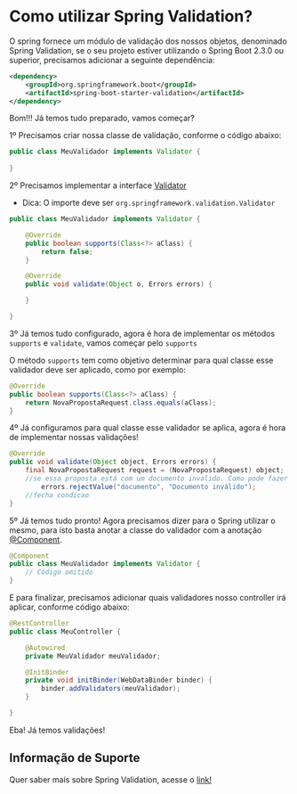 # Como utilizar Spring Validation?

O spring fornece um módulo de validação dos nossos objetos, denominado Spring Validation, se o seu projeto estiver 
utilizando o Spring Boot 2.3.0 ou superior, precisamos adicionar a seguinte dependência:

```xml
<dependency> 
    <groupId>org.springframework.boot</groupId> 
    <artifactId>spring-boot-starter-validation</artifactId> 
</dependency>
```

Bom!!! Já temos tudo preparado, vamos começar?

1º Precisamos criar nossa classe de validação, conforme o código abaixo:

```java
public class MeuValidador implements Validator {
    
}
```

2º Precisamos implementar a interface [Validator](https://docs.spring.io/spring/docs/current/javadoc-api/org/springframework/validation/Validator.html)

* Dica: O importe deve ser `org.springframework.validation.Validator`

```java
public class MeuValidador implements Validator {

    @Override
    public boolean supports(Class<?> aClass) {
        return false;
    }

    @Override
    public void validate(Object o, Errors errors) {

    }

}
```

3º Já temos tudo configurado, agora é hora de implementar os métodos `supports` e `validate`, vamos começar pelo `supports`

O método `supports` tem como objetivo determinar para qual classe esse validador deve ser aplicado, como por exemplo:

```java
@Override
public boolean supports(Class<?> aClass) {
    return NovaPropostaRequest.class.equals(aClass);
}
```

4º Já configuramos para qual classe esse validador se aplica, agora é hora de implementar nossas validações!

```java
@Override
public void validate(Object object, Errors errors) {
    final NovaPropostaRequest request = (NovaPropostaRequest) object;    
    //se essa proposta está com um documento invalido. Como pode fazer isso?
        errors.rejectValue("documento", "Documento inválido");
    //fecha condicao
}
```

5º Já temos tudo pronto! Agora precisamos dizer para o Spring utilizar o mesmo, para isto basta anotar a classe do validador 
com a anotação [@Component](https://docs.spring.io/spring-framework/docs/current/javadoc-api/org/springframework/stereotype/Component.html).

```java
@Component
public class MeuValidador implements Validator {
    // Código omitido
}
```

E para finalizar, precisamos adicionar quais validadores nosso controller irá aplicar, conforme código abaixo:

```java
@RestController
public class MeuController {

    @Autowired
    private MeuValidador meuValidador;

    @InitBinder
    private void initBinder(WebDataBinder binder) {
        binder.addValidators(meuValidador);
    }

}
```

Eba! Já temos validações!

## Informação de Suporte

Quer saber mais sobre Spring Validation, acesse o [link!](https://docs.spring.io/spring/docs/current/spring-framework-reference/core.html#validator)
